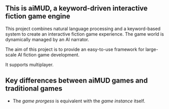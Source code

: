 ## This is aiMUD, a keyword-driven interactive fiction game engine

This project combines natural language processing and a keyword-based system to create an interactive fiction game experience. The game world is dynamically managed by an AI narrator.

The aim of this project is to provide an easy-to-use framework for large-scale AI fiction game development.

It supports multiplayer.

## Key differences between aiMUD games and traditional games

- The *game prorgess* is equivalent with the *game instance* itself.
 

